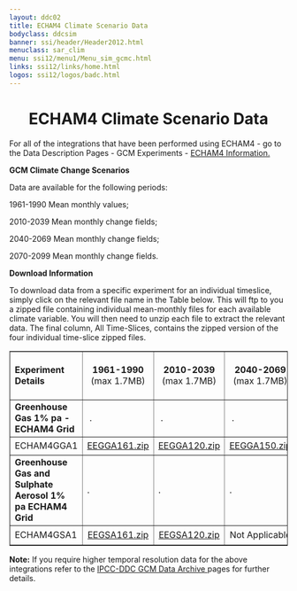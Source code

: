 ```yaml
---
layout: ddc02
title: ECHAM4 Climate Scenario Data
bodyclass: ddcsim
banner: ssi/header/Header2012.html
menuclass: sar_clim
menu: ssi12/menu1/Menu_sim_gcmc.html
links: ssi12/links/home.html
logos: ssi12/logos/badc.html
---
```

 <div id="pagetitle">
 <h1 align="center">ECHAM4 Climate Scenario Data </h1>
 </div>
 <!-- End of Page Title Block -->
 
 
 <P> For all of the integrations that have been performed using ECHAM4 - go to the Data
 Description Pages - GCM Experiments - <A HREF="echam4_info.html">ECHAM4 Information.</A></P>
 
 <P><B>GCM Climate Change Scenarios</B></P>
 
 <P>Data are available for the following periods:</P>
 
 <P>1961-1990 Mean monthly values;</P>
 
 <P>2010-2039 Mean monthly change fields;</P>
 
 <P>2040-2069 Mean monthly change fields;</P>
 
 <P>2070-2099 Mean monthly change fields.</P>
 
 <p></p>
 
 <P><B>Download Information</B></P>
 
 <P>To download data from a specific experiment for an individual timeslice, simply click
 on the relevant file name in the Table below. This will ftp to you a zipped file
 containing individual mean-monthly files for each available climate variable. You will
 then need to unzip each file to extract the relevant data. The final column, All Time-Slices,
 contains the zipped version of the four individual time-slice zipped files.</P>
 
 <TABLE WIDTH="95%" BORDER="1" align="center" CELLPADDING="0" CELLSPACING="1">
 <TR>
 <TD WIDTH="25%" HEIGHT="30" align="left"><B>Experiment Details</B></TD>
 <TD WIDTH="15%" align="center"><B>1961-1990 </B> <BR> (max 1.7MB)</TD>
 <TD WIDTH="15%" align="center"><B>2010-2039 </B> <BR> (max 1.7MB)</TD>
 <TD WIDTH="15%" align="center"><B>2040-2069 </B> <BR> (max 1.7MB)</TD>
 <TD WIDTH="15%" align="center"><B>2070-2099 </B> <BR> (max 1.7MB)</TD>
 <TD WIDTH="15%" align="center"><B>All Time Slices </B> <BR> (max 5.6MB)</TD>
 </TR>
 <TR>
 <TD HEIGHT="30"><B>Greenhouse Gas 1% pa - ECHAM4 Grid</B></TD>
 <TD>&nbsp;.</TD>
 <TD>&nbsp;.</TD>
 <TD>&nbsp;.</TD>
 <TD>&nbsp;.</TD>
 <TD>.</TD>
 </TR>
 <TR>
 <TD HEIGHT="33">ECHAM4GGA1</TD>
 <TD align="center"><A HREF="/download_data/is92/echam4/EEGGA161.zip">EEGGA161.zip</A></TD>
 <TD align="center"><A HREF="/download_data/is92/echam4/EEGGA120.zip">EEGGA120.zip</A></TD>
 <TD align="center"><A HREF="/download_data/is92/echam4/EEGGA150.zip">EEGGA150.zip</A></TD>
 <TD align="center"><A HREF="/download_data/is92/echam4/EEGGA180.zip">EEGGA180.zip</A></TD>
 <TD align="center"><A HREF="/download_data/is92/echam4/EEGGA1.zip">EEGGA1.zip</A></TD>
 </TR>
 <TR>
 <TD HEIGHT="30"><B>Greenhouse Gas and Sulphate Aerosol 1% pa ECHAM4 Grid</B></TD>
 <TD>.</TD>
 <TD>.</TD>
 <TD>.</TD>
 <TD>.</TD>
 <TD>.</TD>
 </TR>
 <TR>
 <TD HEIGHT="35">ECHAM4GSA1</TD>
 <TD align="center"><A HREF="/download_data/is92/echam4/EEGSA161.zip">EEGSA161.zip</A></TD>
 <TD align="center"><A HREF="/download_data/is92/echam4/EEGSA120.zip">EEGSA120.zip</A></TD>
 <TD align="center">Not Applicable</TD>
 <TD align="center">Not Applicable</TD>
 <TD align="center"><A HREF="/download_data/is92/echam4/EEGSA1.zip">EEGSA1.zip</A></TD>
 </TR>
 </TABLE>
 
 <P><B>Note:</B> If you require higher temporal resolution data for the above integrations refer to the
 <A HREF="/sim/gcm_monthly/"> IPCC-DDC GCM Data Archive </A> pages for further details.</P>
 
 <p>&nbsp;</p>
 
 
 
 <p></p>
 
 <!-- end of center column -->
